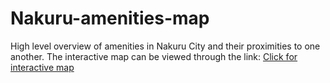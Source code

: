 # Nakuru-amenities-map
High level overview of amenities in Nakuru City and their proximities to one another.
The interactive map can be viewed through the link: [Click for interactive map](https://nakuruamenitiesmap.netlify.app/)
